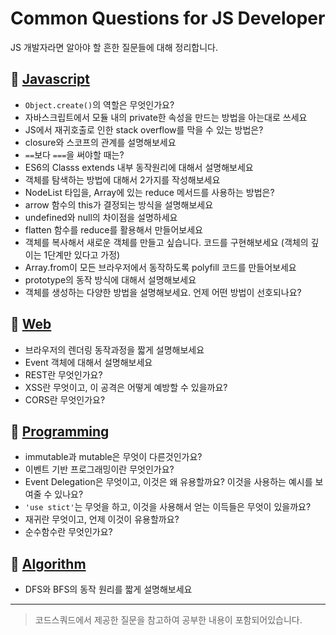 # Common Questions for JS Developer

JS 개발자라면 알아야 할 흔한 질문들에 대해 정리합니다. 

## 🚩 [Javascript](https://github.com/2ssue/common_questions_for_JS_Developer/tree/master/Javascript)

- `Object.create()`의 역할은 무엇인가요?
- 자바스크립트에서 모듈 내의 private한 속성을 만드는 방법을 아는대로 쓰세요
- JS에서 재귀호출로 인한 stack overflow를 막을 수 있는 방법은?
- closure와 스코프의 관계를 설명해보세요
- `==`보다 `===`을 써야할 때는?
- ES6의 Classs extends 내부 동작원리에 대해서 설명해보세요
- 객체를 탐색하는 방법에 대해서 2가지를 작성해보세요
- NodeList 타입을, Array에 있는 reduce 메서드를 사용하는 방법은?
- arrow 함수의 this가 결정되는 방식을 설명해보세요
- undefined와 null의 차이점을 설명하세요
- flatten 함수를 reduce를 활용해서 만들어보세요
- 객체를 복사해서 새로운 객체를 만들고 싶습니다. 코드를 구현해보세요 (객체의 깊이는 1단계만 있다고 가정)
- Array.from이 모든 브라우저에서 동작하도록 polyfill 코드를 만들어보세요
- prototype의 동작 방식에 대해서 설명해보세요
- 객체를 생성하는 다양한 방법을 설명해보세요. 언제 어떤 방법이 선호되나요?

## 🚩 [Web](https://github.com/2ssue/common_questions_for_JS_Developer/tree/master/Web)

- 브라우저의 렌더링 동작과정을 짧게 설명해보세요
- Event 객체에 대해서 설명해보세요
- REST란 무엇인가요?
- XSS란 무엇이고, 이 공격은 어떻게 예방할 수 있을까요?
- CORS란 무엇인가요?

## 🚩 [Programming](https://github.com/2ssue/common_questions_for_JS_Developer/tree/master/Programming)

- immutable과 mutable은 무엇이 다른것인가요?
- 이벤트 기반 프로그래밍이란 무엇인가요?
- Event Delegation은 무엇이고, 이것은 왜 유용할까요? 이것을 사용하는 예시를 보여줄 수 있나요?
- `'use stict'`는 무엇을 하고, 이것을 사용해서 얻는 이득들은 무엇이 있을까요?
- 재귀란 무엇이고, 언제 이것이 유용할까요?
- 순수함수란 무엇인가요?

## 🚩 [Algorithm](https://github.com/2ssue/common_questions_for_JS_Developer/tree/master/Algorithm)

- DFS와 BFS의 동작 원리를 짧게 설명해보세요 

___

> 코드스쿼드에서 제공한 질문을 참고하여 공부한 내용이 포함되어있습니다.  
